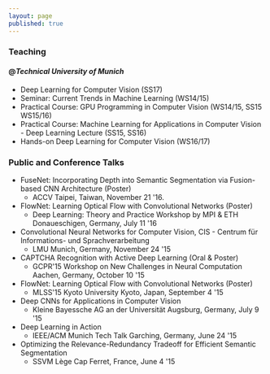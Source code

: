 ```yaml
---
layout: page
published: true
---
```


### Teaching ###

#### @*Technical University of Munich* ####
  * Deep Learning for Computer Vision (SS17)
  * Seminar: Current Trends in Machine Learning (WS14/15)
  * Practical Course: GPU Programming in Computer Vision (WS14/15, SS15 WS15/16)
  * Practical Course: Machine Learning for Applications in Computer Vision - Deep Learning Lecture (SS15, SS16)
  * Hands-on Deep Learning for Computer Vision (WS16/17)

### Public and Conference Talks ###

  * FuseNet: Incorporating Depth into Semantic Segmentation via Fusion-based CNN Architecture (Poster)
      * ACCV Taipei, Taiwan, November 21 '16.
  * FlowNet: Learning Optical Flow with Convolutional Networks  (Poster)
      * Deep Learning: Theory and Practice Workshop by MPI & ETH Donaueschigen, Germany, July 11 '16
  * Convolutional Neural Networks for Computer Vision, CIS - Centrum für Informations- und Sprachverarbeitung
      * LMU Munich, Germany, November 24 '15
  * CAPTCHA Recognition with Active Deep Learning (Oral & Poster)
      * GCPR'15 Workshop on New Challenges in Neural Computation Aachen, Germany, October 10 '15
  * FlowNet: Learning Optical Flow with Convolutional Networks (Poster)
      * MLSS'15 Kyoto University Kyoto, Japan, September 4 '15
  * Deep CNNs for Applications in Computer Vision
      * Kleine Bayessche AG an der Universität Augsburg, Germany, July 9 '15
  * Deep Learning in Action
      * IEEE/ACM Munich Tech Talk Garching, Germany, June 24 '15
  * Optimizing the Relevance-Redundancy Tradeoff for Efficient Semantic Segmentation
      * SSVM Lège Cap Ferret, France, June 4 '15